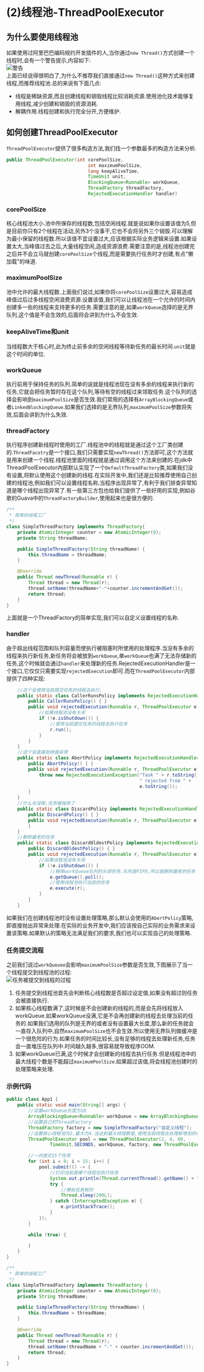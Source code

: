 # (2)线程池-ThreadPoolExecutor

## 为什么要使用线程池

如果使用过阿里巴巴编码规约开发插件的人,当你通过```new Thread()```方式创建一个线程时,会有一个警告提示,内容如下:  
![警告](https://i.loli.net/2020/07/01/gJcok1eEBtZp3NI.png)  
上面已经说得很明白了,为什么不推荐我们直接通过```new Thread()```这种方式来创建线程,而推荐线程池.总的来说有下面几点:

- 线程是稀缺资源,而且创建线程和销毁线程比较消耗资源.使用池化技术能够复用线程,减少创建和销毁的资源消耗.
- 解耦作用.线程创建和执行完全分开,方便维护.

## 如何创建ThreadPoolExecutor

```ThreadPoolExecutor```提供了很多构造方法,我们找一个参数最多的构造方法来分析.  

```java
public ThreadPoolExecutor(int corePoolSize,
                              int maximumPoolSize,
                              long keepAliveTime,
                              TimeUnit unit,
                              BlockingQueue<Runnable> workQueue,
                              ThreadFactory threadFactory,
                              RejectedExecutionHandler handler)
```

### corePoolSize

核心线程池大小.池中所保存的线程数,包括空闲线程.就是说如果你设置该值为5,但是目前你只有2个线程在活动,另外3个没事干,它也不会将另外三个销毁.可以理解为最小保留的线程数.所以该值不宜设置过大,应该根据实际业务逻辑来设置.如果设置太大,当峰值过去之后,大量线程空闲,造成资源浪费.需要注意的是,线程池创建完之后并不会立马就创建```corePoolSize```个线程,而是需要执行任务时才创建,有点"懒加载"的味道.

### maximumPoolSize

池中允许的最大线程数.上面我们说过,如果你将```corePoolSize```设置过大,容易造成峰值过后过多线程空闲浪费资源.设置该值,我们可以让线程池在一个允许的时间内创建多一些的线程来支持更多的任务.需要注意的是,如果```workQueue```选择的是无界队列,这个值是不会生效的,后面将会讲到为什么不会生效.

### keepAliveTime和unit

当线程数大于核心时,此为终止前多余的空闲线程等待新任务的最长时间.```unit```就是这个时间的单位.

### workQueue

执行前用于保持任务的队列.简单的说就是线程池现在没有多余的线程来执行新的任务,它就会把任务暂时存在这个队列,等待有空的线程过来领取任务.这个队列的选择会影响到```maximumPoolSize```是否生效.我们常用的选择有```ArrayBlockingQueue```或者```LinkedBlockingQueue```.如果我们选择的是无界队列,```maximumPoolSize```参数将失效,后面会讲到为什么失效.

### threadFactory

执行程序创建新线程时使用的工厂.线程池中的线程就是通过这个工厂类创建的.```ThreadFacotry```是一个接口,我们只需要实现```newThread()```方法即可,这个方法就是用来创建一个线程.线程池里面的线程就是通过调用这个方法来创建的.在jdk中ThreadPoolExecutor内部默认实现了一个```DefaultThreadFactory```类,如果我们没有设置,将默认使用这个创建新的线程.在实际开发中,我们还是比较推荐使用自己创建的线程池,例如我们可以设置线程名称,当程序出现异常了,有利于我们排查异常知道是哪个线程出现异常了.有一些第三方包也给我们提供了一些好用的实现,例如谷歌的Guava中的```ThreadFactoryBuilder```,使用起来也是很方便的.  

```java
/**
 * 简单的线程工厂
 */
class SimpleThreadFactory implements ThreadFactory{
    private AtomicInteger counter = new AtomicInteger(0);
    private String threadName;

    public SimpleThreadFactory(String threadName) {
        this.threadName = threadName;
    }

    @Override
    public Thread newThread(Runnable r) {
        Thread thread = new Thread(r);
        thread.setName(threadName+"-"+counter.incrementAndGet());
        return thread;
    }
}
```

上面就是一个ThreadFactory的简单实现,我们可以自定义设置线程的名称.

### handler

由于超出线程范围和队列容量而使执行被阻塞时所使用的处理程序.当没有多余的线程来执行新任务,新任务将会被放到```workQueue```,单```workQueue```也满了无法存储新的任务,这个时候就会通过```handler```来处理新的任务.RejectedExecutionHandler是一个接口,它仅仅只需要实现```rejectedExecution```即可.而在```ThreadPoolExecutor```内部提供了四种实现:  

```java
    //这个会使用当前提交任务的线程去执行.
    public static class CallerRunsPolicy implements RejectedExecutionHandler {
        public CallerRunsPolicy() { }
        public void rejectedExecution(Runnable r, ThreadPoolExecutor e) {
            //如果线程池没有关闭
            if (!e.isShutdown()) {
                //使用当前提交任务的线程去执行任务
                r.run();
            }
        }
    }
    //这个会直接拒绝报异常
    public static class AbortPolicy implements RejectedExecutionHandler {
        public AbortPolicy() { }
        public void rejectedExecution(Runnable r, ThreadPoolExecutor e) {
            throw new RejectedExecutionException("Task " + r.toString() +
                                                 " rejected from " +
                                                 e.toString());
        }
    }
    //什么也没做,任务被抛弃了
    public static class DiscardPolicy implements RejectedExecutionHandler {
        public DiscardPolicy() { }
        public void rejectedExecution(Runnable r, ThreadPoolExecutor e) {
        }
    }
    //删除最老的任务
    public static class DiscardOldestPolicy implements RejectedExecutionHandler {
        public DiscardOldestPolicy() { }
        public void rejectedExecution(Runnable r, ThreadPoolExecutor e) {
            //如果线程池没有关闭
            if (!e.isShutdown()) {
                //移除workQueue队列的头部任务.队列是FIFO,所以是删除最老的任务
                e.getQueue().poll();
                //使用线程池执行当前的任务
                e.execute(r);
            }
        }
    }
```

如果我们在创建线程池时没有设置处理策略,那么默认会使用的```AbortPolicy```策略,即直接抛出异常来处理.在实际的业务开发中,我们应该按自己实际的业务需求来设置该策略.如果默认的策略无法满足我们的要求,我们也可以实现自己的处理策略.

### 任务提交流程

之前我们说过```workQueuee```会影响```maximumPoolSize```参数是否生效,下图展示了当一个线程提交到线程池的过程:  
![任务被提交到线程的过程](https://i.loli.net/2020/07/01/p6l3M2vrthZF49R.png)  

1. 任务提交到线程池首先会判断核心线程数是否超过设定值,如果没有超过则任务会被直接执行.
2. 如果核心线程数满了,这时候是不会创建新的线程的,而是会先将线程放入workQueue.如果workQueue没满,它是不会再创建新的线程去处理当前的任务的.如果我们选用的队列是无界的或者没有设置最大长度,那么新的任务就会一直存入队列中,自然```maximumPoolSize```也不会生效.所以使用无界队列做缓冲是一个很危险的行为.如果任务的时间比较长,没有足够的线程去处理新任务,任务会一直堆压在队列中.时间越久越多,很容易就导致程序OOM.
3. 如果workQueue已满,这个时候才会创建新的线程去执行任务.但是线程池中的最大线程个数是不能超过```maximumPoolSize```.如果超过该值,将会线程池创建时的处理策略来处理.

### 示例代码

```java
public class App1 {
    public static void main(String[] args) {
        //设置workQueue长度为10
        ArrayBlockingQueue<Runnable> workQueue = new ArrayBlockingQueue<>(5);
        //设置自己的ThreadFactory
        ThreadFactory factory = new SimpleThreadFactory("自定义线程");
        //设置核心线程池为2,最大为4.当达到最大线程数是,使用当前线程去处理新增加的任务
        ThreadPoolExecutor pool = new ThreadPoolExecutor(2, 4, 60,
                TimeUnit.SECONDS, workQueue, factory, new ThreadPoolExecutor.CallerRunsPolicy());

        //一共提交15个任务
        for (int i = 0; i < 15; i++) {
            pool.submit(() -> {
                //打印当前是哪个线程在执行任务
                System.out.println(Thread.currentThread().getName() + ":正在执行中...");
                try {
                    //模拟任务耗时
                    Thread.sleep(200L);
                } catch (InterruptedException e) {
                    e.printStackTrace();
                }
            });
        }

        while (true) {

        }
    }
}

/**
 * 简单的线程工厂
 */
class SimpleThreadFactory implements ThreadFactory {
    private AtomicInteger counter = new AtomicInteger(0);
    private String threadName;

    public SimpleThreadFactory(String threadName) {
        this.threadName = threadName;
    }

    @Override
    public Thread newThread(Runnable r) {
        Thread thread = new Thread(r);
        thread.setName(threadName + "-" + counter.incrementAndGet());
        return thread;
    }
}
```